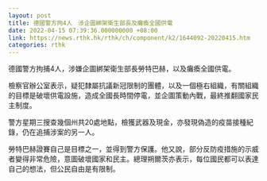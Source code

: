 ```yaml
---
layout: post
title: 德國警方拘4人　涉企圖綁架衛生部長及癱瘓全國供電
date: 2022-04-15 07:39:36.000000000 +08:00
link: https://news.rthk.hk/rthk/ch/component/k2/1644092-20220415.htm
categories: rthk
---
```


德國警方拘捕4人，涉嫌企圖綁架衛生部長勞特巴赫，以及癱瘓全國供電。

檢察官辦公室表示，疑犯隸屬抗議新冠限制的團體，以及一個極右組織，有關組織的目標是破壞供電設施，造成全國長時間停電，並企圖策動內戰，最終推翻國家民主制度。

警方星期三搜查幾個州共20處地點，檢獲武器及現金，亦發現偽造的疫苗接種紀錄，仍在追捕涉案的另一人。

勞特巴赫證賽自己是目標之一，並得到警方保護。他又說，部分反防疫措施的示威者變得非常危險，意圖破壞國家和民主。總理朔爾茨亦表示，每位國民都可以表達自己的想法，但公民自由是有限制。
